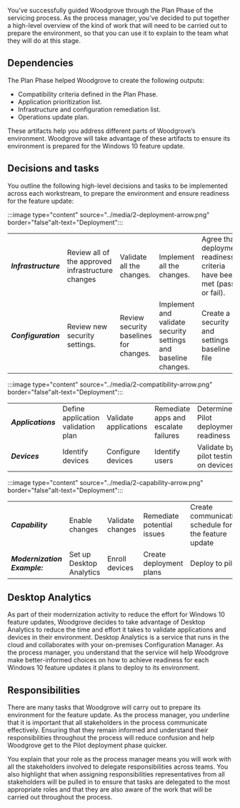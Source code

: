 
You’ve successfully guided Woodgrove through the Plan Phase of the servicing process. As the process manager, you’ve decided to put together a high-level overview of the kind of work that will need to be carried out to prepare the environment, so that you can use it to explain to the team what they will do at this stage.

## Dependencies

The Plan Phase helped Woodgrove to create the following outputs:
-   Compatibility criteria defined in the Plan Phase.
-   Application prioritization list.
-   Infrastructure and configuration remediation list.
-   Operations update plan.

These artifacts help you address different parts of Woodgrove’s environment. Woodgrove will take advantage of these artifacts to ensure its environment is prepared for the Windows 10 feature update.

## Decisions and tasks

You outline the following high-level decisions and tasks to be implemented across each workstream, to prepare the environment and ensure readiness for the feature update:

:::image type="content" source="../media/2-deployment-arrow.png" border="false"alt-text="Deployment":::

||||||
|---------|---------|---------|---------|---------|
|***Infrastructure***|Review all of the approved infrastructure changes|Validate all the changes.|Implement all the changes.|Agree that deployment readiness criteria have been met (pass or fail).|
|***Configuration***|Review new security settings.|Review security baselines for changes.|Implement and validate security settings and baseline changes.|Create a security and settings baseline file|

:::image type="content" source="../media/2-compatibility-arrow.png" border="false"alt-text="Deployment":::

||||||
|---------|---------|---------|---------|---------|
|***Applications***|Define application validation plan|Validate applications|Remediate apps and escalate failures|Determine Pilot deployment readiness
|***Devices***|Identify devices|Configure devices|Identify users|Validate by pilot testing on devices|

:::image type="content" source="../media/2-capability-arrow.png" border="false"alt-text="Deployment":::

||||||
|---------|---------|---------|---------|---------|
|***Capability***|Enable changes|Validate changes|Remediate potential issues|Create communication schedule for the feature update
|***Modernization Example:***|Set up Desktop Analytics|Enroll devices|Create deployment plans|Deploy to pilot|

## Desktop Analytics

As part of their modernization activity to reduce the effort for Windows 10 feature updates, Woodgrove decides to take advantage of Desktop Analytics to reduce the time and effort it takes to validate applications and devices in their environment. Desktop Analytics is a service that runs in the cloud and collaborates with your on-premises Configuration Manager. As the process manager, you understand that the service will help Woodgrove make better-informed choices on how to achieve readiness for each Windows 10 feature updates it plans to deploy to its environment.

## Responsibilities

There are many tasks that Woodgrove will carry out to prepare its environment for the feature update. As the process manager, you underline that it is important that all stakeholders in the process communicate effectively. Ensuring that they remain informed and understand their responsibilities throughout the process will reduce confusion and help Woodgrove get to the Pilot deployment phase quicker.

You explain that your role as the process manager means you will work with all the stakeholders involved to delegate responsibilities across teams. You also highlight that when assigning responsibilities representatives from all stakeholders will be pulled in to ensure that tasks are delegated to the most appropriate roles and that they are also aware of the work that will be carried out throughout the process.

